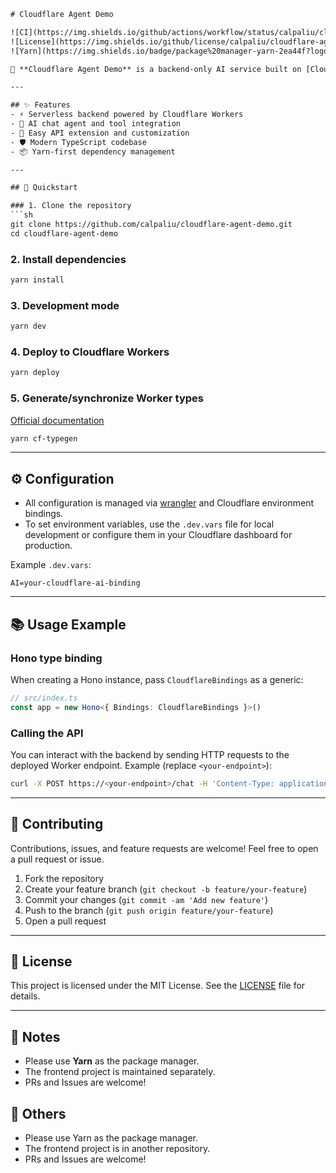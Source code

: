 ```txt
# Cloudflare Agent Demo

![CI](https://img.shields.io/github/actions/workflow/status/calpaliu/cloudflare-agent-demo/ci.yml?style=flat-square&logo=github)
![License](https://img.shields.io/github/license/calpaliu/cloudflare-agent-demo?style=flat-square)
![Yarn](https://img.shields.io/badge/package%20manager-yarn-2ea44f?logo=yarn&style=flat-square)

🚀 **Cloudflare Agent Demo** is a backend-only AI service built on [Cloudflare Workers](https://developers.cloudflare.com/workers/), designed for scalable, fast, and serverless AI-powered APIs. The frontend is maintained in a separate repository.

---

## ✨ Features
- ⚡ Serverless backend powered by Cloudflare Workers
- 🤖 AI chat agent and tool integration
- 🔌 Easy API extension and customization
- 🛡️ Modern TypeScript codebase
- 📦 Yarn-first dependency management

---

## 🚀 Quickstart

### 1. Clone the repository
```sh
git clone https://github.com/calpaliu/cloudflare-agent-demo.git
cd cloudflare-agent-demo
```

### 2. Install dependencies
```sh
yarn install
```

### 3. Development mode
```sh
yarn dev
```

### 4. Deploy to Cloudflare Workers
```sh
yarn deploy
```

### 5. Generate/synchronize Worker types
[Official documentation](https://developers.cloudflare.com/workers/wrangler/commands/#types)
```sh
yarn cf-typegen
```

---

## ⚙️ Configuration
- All configuration is managed via [wrangler](https://developers.cloudflare.com/workers/wrangler/) and Cloudflare environment bindings.
- To set environment variables, use the `.dev.vars` file for local development or configure them in your Cloudflare dashboard for production.

Example `.dev.vars`:
```env
AI=your-cloudflare-ai-binding
```

---

## 📚 Usage Example

### Hono type binding
When creating a Hono instance, pass `CloudflareBindings` as a generic:
```ts
// src/index.ts
const app = new Hono<{ Bindings: CloudflareBindings }>()
```

### Calling the API
You can interact with the backend by sending HTTP requests to the deployed Worker endpoint. Example (replace `<your-endpoint>`):
```sh
curl -X POST https://<your-endpoint>/chat -H 'Content-Type: application/json' -d '{"message": "Hello!"}'
```

---

## 🤝 Contributing

Contributions, issues, and feature requests are welcome! Feel free to open a pull request or issue.

1. Fork the repository
2. Create your feature branch (`git checkout -b feature/your-feature`)
3. Commit your changes (`git commit -am 'Add new feature'`)
4. Push to the branch (`git push origin feature/your-feature`)
5. Open a pull request

---

## 📄 License

This project is licensed under the MIT License. See the [LICENSE](LICENSE) file for details.

---

## 📢 Notes
- Please use **Yarn** as the package manager.
- The frontend project is maintained separately.
- PRs and Issues are welcome!

## 📄 Others
- Please use Yarn as the package manager.
- The frontend project is in another repository.
- PRs and Issues are welcome!

